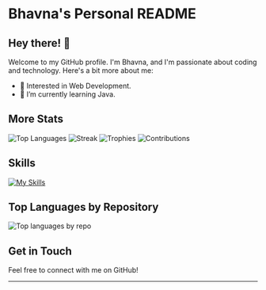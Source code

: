 # Bhavna's Personal README

## Hey there! 👋

Welcome to my GitHub profile. I'm Bhavna, and I'm passionate about coding and technology. Here's a bit more about me:

- 🔭 Interested in Web Development.
- 🌱 I’m currently learning Java.

## More Stats

![Top Languages](https://github-readme-stats.vercel.app/api/top-langs/?username=bhavna3&layout=compact&theme=dark)
![Streak](https://github-readme-streak-stats.herokuapp.com/?user=bhavna3&theme=dark)
![Trophies](https://github-profile-trophy.vercel.app/?username=bhavna3&theme=tokyonight)
![Contributions](https://github-readme-stats.vercel.app/api?username=bhavna3&show_icons=true&theme=dark)

## Skills

[![My Skills](https://skillicons.dev/icons?i=python,java,js,html,css,mysql)](https://skillicons.dev)

## Top Languages by Repository

![Top languages by repo](http://github-profile-summary-cards.vercel.app/api/cards/repos-per-language?username=bhavna3&theme=dark)

## Get in Touch

Feel free to connect with me on GitHub!

---
